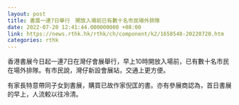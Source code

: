 ```yaml
---
layout: post
title: 書展一連7日舉行　開放入場前已有數十名市民場外排隊
date: 2022-07-20 12:41:44.000000000 +08:00
link: https://news.rthk.hk/rthk/ch/component/k2/1658548-20220720.htm
categories: rthk
---
```


香港書展今日起一連7日在灣仔會展舉行，早上10時開放入場前，已有數十名市民在場外排隊。有市民說，灣仔新設會展站，交通上更方便。

有家長特意帶同子女到書展，購買已故作家倪匡的書。亦有參展商認為，首日書展的早上，人流較以往冷清。
